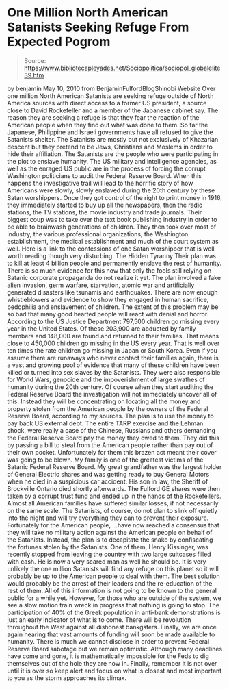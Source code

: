 # One Million North American Satanists Seeking Refuge From Expected Pogrom

> Source: https://www.bibliotecapleyades.net/Sociopolitica/sociopol_globalelite39.htm

by benjamin
May 10, 2010
from
BenjaminFulfordBlogShinobi Website
Over one million North American Satanists are seeking refuge outside of
North America sources with direct access to a former US president, a source
close to
David Rockefeller and a member of the
Japanese cabinet say.
The reason they are seeking a refuge is that
they fear the reaction of the American people when they find out what was
done to them. So far the Japanese, Philippine and Israeli governments have
all refused to give the Satanists shelter.
The Satanists are mostly but not exclusively of
Khazarian descent but they pretend to be Jews,
Christians and Moslems in order to hide their affiliation. The
Satanists are the people who were participating in the plot to enslave
humanity.
The US military and intelligence agencies, as well as the enraged US
public are in the process of forcing the corrupt Washington politicians to
audit the Federal Reserve Board. When this happens the investigative trail
will lead to the horrific story of how Americans were slowly, slowly
enslaved during the 20th century by these Satan worshippers.
Once they got control of the right to print money in 1916, they immediately
started to buy up all the newspapers, then the radio stations, the TV
stations, the movie industry and trade journals. Their biggest coup was to
take over the text book publishing industry in order to be able to brainwash
generations of children.
They then took over most of industry, the various professional
organizations, the Washington establishment, the medical establishment and
much of the court system as well.
Here
is a link to the confessions of one Satan worshipper that
is well worth reading though very disturbing.
The Hidden Tyranny
Their plan was to kill at least 4 billion people and permanently enslave the
rest of humanity.
There is so much evidence for this now that only
the fools still relying on Satanic corporate propaganda do not realize it
yet. The plan involved a fake alien invasion, germ warfare, starvation,
atomic war and artificially generated disasters like tsunamis and
earthquakes.
There are now enough whistleblowers and evidence to show they engaged in
human sacrifice, pedophilia and enslavement of children.
The extent of this problem may be so bad that many good hearted people will
react with denial and horror. According to the US Justice Department
797,500 children go missing every year in
the United States.
Of these 203,900 are abducted by family members
and 148,000 are found and returned to their families.
That means close to 450,000 children go
missing in the US every year.
That is well over ten times the rate children go
missing in Japan or South Korea. Even if you assume there are runaways who
never contact their families again, there is a vast and growing pool of
evidence that many of these children have been killed or turned into sex
slaves by the Satanists.
They were also responsible for
World Wars,
genocide and the impoverishment of large swathes of humanity during the 20th
century.
Of course when they start auditing the Federal Reserve Board the
investigation will not immediately uncover all of this.
Instead they will be concentrating on locating all the money and property
stolen from the American people by the owners of the Federal Reserve Board,
according to my sources. The plan is to use the money to pay back US
external debt.
The entire TARP exercise and the Lehman shock, were really a case of the
Chinese, Russians and others demanding the Federal Reserve Board pay the
money they owed to them. They did this by passing a bill to steal from the
American people rather than pay out of their own pocket. Unfortunately for
them this brazen act meant their cover was going to be blown.
My family is one of the greatest victims of the Satanic Federal Reserve
Board. My great grandfather was the largest holder of General Electric
shares and was getting ready to buy General Motors when he died in a
suspicious car accident.
His son in law, the Sheriff of Brockville Ontario died shortly afterwards.
The Fulford GE shares were then taken by a corrupt trust fund and ended up
in the hands of the Rockefellers. Almost all American families have suffered
similar losses, if not necessarily on the same scale.
The Satanists, of course, do not plan to slink off quietly into the night
and will try everything they can to prevent their exposure.
Fortunately for the American people,
...have now reached a consensus that they will
take no military action against the American people on behalf of the
Satanists.
Instead, the plan is to decapitate the snake by confiscating the
fortunes stolen by the Satanists. One of them,
Henry
Kissinger, was recently stopped from leaving the country with
two large suitcases filled with cash. He is now a very scared man as well he
should be.
It is very unlikely the one million Satanists will find any refuge on this
planet so it will probably be up to the American people to deal with them.
The best solution would probably be the arrest of their leaders and the
re-education of the rest of them.
All of this information is not going to be known to the general public for a
while yet.
However, for those who are outside of the
system, we see a slow motion train wreck in progress that nothing is
going to stop. The participation of 40% of the Greek population in
anti-bank demonstrations is just an early indicator of what is to come.
There will be revolution throughout the West against all dishonest
bankgsters.
Finally, we are once again hearing that vast amounts of funding will soon be
made available to humanity.
There is much we cannot disclose in order to
prevent
Federal Reserve Board sabotage but we
remain optimistic. Although many deadlines have come and gone, it is
mathematically impossible for the Feds to dig themselves out of the hole
they are now in.
Finally, remember it is not over until it is over so keep alert and focus on
what is closest and most important to you as the storm approaches its
climax.
